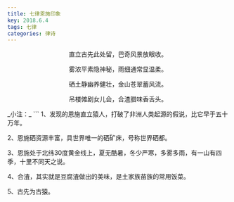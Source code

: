 ```yaml
---
title: 七律恩施印象
key: 2018.6.4
tags: 七律
categories: 律诗
---
```


<p align="center">直立古先此处留，巴奇风景放眼收。
</p>
<p align="center">雾浓平素隐神秘，雨细通常显温柔。
</p>
<p align="center">硒土静幽养健壮，金山苍翠蓄风流。
</p>
<p align="center">吊楼傩剧女儿会，合渣腊味香舌头。
</p>
_小注：_
```
1、发现的恩施直立猿人，打破了非洲人类起源的假说，比它早于五十万年。

2、恩施硒资源丰富，具世界唯一的硒矿床，号称世界硒都。

3、恩施处于北纬30度黄金线上，夏无酷暑，冬少严寒，多雾多雨，有一山有四季，十里不同天之说。

4、合渣，其实就是豆腐渣做出的美味，是土家族苗族的常用饭菜。

5、古先为古猿。

```